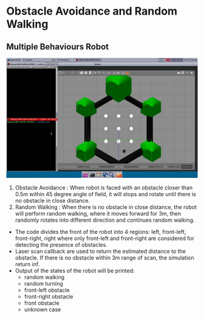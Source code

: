 # Obstacle Avoidance and Random Walking

## Multiple Behaviours Robot

![](../gif/obstacle_avoidance.gif)

1. Obstacle Avoidance : When robot is faced with an obstacle closer than 0.5m within 45 degree angle of field, it will stops and rotate until there is no obstacle in close distance.
2. Random Walking : When there is no obstacle in close distance, the robot will perform random walking, where it moves forward for 3m, then randomly rotates into different direction and continues random walking.

- The code divides the front of the robot into 4 regions: left, front-left, front-right, right where only front-left and front-right are considered for detecting the presence of obstacles.
- Laser scan callback are used to return the estimated distance to the obstacle. If there is no obstacle within 3m range of scan, the simulation return inf.
- Output of the states of the robot will be printed:
  - random walking
  - random turning
  - front-left obstacle
  - front-right obstacle
  - front obstacle
  - unknown case
